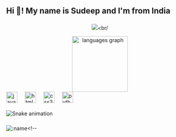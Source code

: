 

<h2 align="left">Hi 👋! My name is Sudeep and I'm from India </h2>

###

<div align="center">
  
  ![](https://github-readme-stats.vercel.app/api?username=gensis01&theme=dark&hide_border=false&include_all_commits=true&count_private=true)<br/ 
  
  <img src="https://github-readme-stats.vercel.app/api/top-langs?username=gensis01&locale=en&hide_title=false&layout=compact&card_width=320&langs_count=5&theme=dracula&hide_border=false" height="150" alt="languages graph"  />
</div>

<div align="left">
  <img src="https://cdn.jsdelivr.net/gh/devicons/devicon/icons/javascript/javascript-original.svg" height="30" alt="javascript logo"  />
  <img width="12" />
  <img src="https://cdn.jsdelivr.net/gh/devicons/devicon/icons/html5/html5-original.svg" height="30" alt="html5 logo"  />
  <img width="12" />
  <img src="https://cdn.jsdelivr.net/gh/devicons/devicon/icons/css3/css3-original.svg" height="30" alt="css3 logo"  />
  <img width="12" />
  <img src="https://cdn.jsdelivr.net/gh/devicons/devicon/icons/python/python-original.svg" height="30" alt="python logo"  />
  <img width="12" />
</div>

<br clear="both">

<img src="https://raw.githubusercontent.com/Musafir02/Musafir02/output/snake.svg" alt="Snake animation" />

###

![:name](https://count.getloli.com/@:gensis01)<!--
